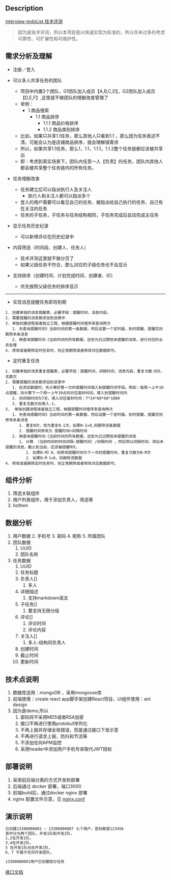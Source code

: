 
## Description

[interview-todoList 技术评测](https://github.com/stark-tech-space/interview-todoList/blob/master/README_v2.md)  

> 因为是技术评测，所以本项目是以快速实现为标准的，所以并未过多的考虑可靠性、可扩展性和可维护性。

## 需求分析及理解
- 注册／登入
- 可以多人共享任务的团队
  - 项目中内置2个团队，G1团队加入成员【A,B,C,D】，G2团队加入成员【D,E,F】,这里就不做团队的增删改查管理了
  - 举例：
    - 1.商品搜索
      - 1.1 商品排序
        - 1.1.1 商品价格排序
        - 1.1.2 商品类别排序
  - 比如，如果只共享1.1任务，那么其他人只看到1.1 ，那么因为任务表述不清，可能会认为是店铺商品排序，就会理解错需求
  - 所以，如果共享1.1任务，那么1，1.1，1.1.1，1.1.2整个任务链都应该被共享出
  - 即：考虑到真实场景下，团队内任意一人【负责】的任务，团队内其他人都会被共享整个任务链内的所有任务。

- 任务增删改查
  - 任务建立后可以指派执行人及关注人
    - 执行人和关注人都可以指派多个
  - 登入的用户需要可以看见自己的任务、被指派给自己执行的任务、自己有在关注的任务
  - 任务的子任务，子任务与任务结构相同，子任务完成后自动完成主任务
- 显示任务历史纪录
  - 可以新增评论在历史纪录中
- 内容筛选（时间段、创建人、任务人）
  - 技术评测这里就不做分页了
  - 如果父级任务不符合，那么对应的子级任务也不会显示
- 支持排序（创建时间、计划完成时间、创建者、ID）
  - 优先按照父级任务的排序显示
---
- 实现消息提醒任务即将到期
```
1. 创建单独的消息提醒表，必要字段：提醒时间，消息内容。
2. 需要提醒的消息都添加到该表中
3. 单独创建进程或者独立工程，根据提醒时间增序来查询两次
   1. 先查询提醒时间》当前时间的第一条数据，然后设置一个定时器，到时提醒，提醒完则删除本条消息
   2. 再查询提醒时间《当前时间的所有数据，这些为已过期但未提醒的消息，进行对应的业务处理
4. 修改或者删除定时任务时，则正常删除或者修改对应数据即可。
```
- 定时重复任务
```
1. 创建单独的消息重复提醒表，必要字段：提醒时间，间隔时间，消息内容，重复次数:N次、无数次
2. 需要提醒的消息都添加到该表中
   1. 在添加数据时，先计算好第一次的提醒时间填入到提醒时间字段。例如：每周一上午10点提醒，则计算下一个周一上午10点的对应毫秒时间，填入到提醒时间内
   2. 则间隔时间为7天，填入对应毫秒时间：7*24*60*60*1000
   3. 重复无数次则填入-1，
3.  单独创建进程或者独立工程，根据提醒时间增序来查询两次
   1. 先查询提醒时间》当前时间的第一条数据，然后设置一个定时器，到时提醒，提醒完则修改本条消息
      1. 重复N次，改为重复N-1次，如果N-1=0,则删除该条数据
      2. 提醒时间修改为 提醒时间+间隔时间
   2. 再查询提醒时间《当前时间的所有数据，这些为已过期但未提醒的消息
      1. 计算 （当前时间的时间间隔-提醒时间）/间隔时间 ，然后除以间隔时间，得出未提醒的消息，截止到当前，应该被提醒M次，
         1. 如果N-M》0，则修改提醒时间为下一次的提醒时间，重复次数为N-M次
         2. 如果N-M《=0，则删除该数据
4. 修改或者删除定时任务时，则正常删除或者修改对应数据即可。

```

## 组件分析
1. 筛选关联组件
2. 用户列表组件，用于添加负责人，筛选等
3. listItem

## 数据分析
1. 用户数据 
   2. 手机号
   3. 密码
   4. 昵称
   5. 所属团队
2. 团队数据
   1. UUID
   2. 团队名称
3. 任务数据
   1. UUID
   2. 任务标题
   3. 负责人[]
      1. 多人 
   4. 详细描述
      1. 支持markdown语法 
   5. 子任务[]
      1. 要支持无限分级
   6. 评论[]
      1. 评论时间
      2. 评论内容
   7. 关注人[]
      1. 多人-结构同负责人
   8. 创建时间
   9.  截止时间
   10. 更新时间


## 技术点说明
1. 数据库选用：mongoDB ，采用mongoose库
2. 前端使用：create react app脚手架创建React项目，UI组件使用：ant design
3. 因为是demo,所以
   1. 密码将不采用MD5或者RSA加密
   2. 接口不再进行使用protobuf序列化
   3. 不再上报并存储全局错误，而是通过接口下发示意
   4. 不再进行请求上报，防抖和节流等
   5. 不添加任何APM监控 
   6. 采用header中添加用户手机号来取代JWT授权

 
## 部署说明
1. 采用前后端分离的方式开发和部署
2. 后端通过 docker 部署，端口3000
3. 前端build后，通过docker nginx 部署
4. nginx 配置文件示意，见 [nginx.conf](./nginx.conf) 

## 演示说明
```markdown
已创建13300000001 ~ 13300000007 七个用户，密码都是123456
其中分为两个团队，开发1队和开发2队，
1,2在开发1队，
3,4在开发2队，
5 在开发1队也在开发2队，
6，7 不属于任何开发团队，

13300000001用户已创建部分任务 
```
[接口文档](http://todo.yanzhipeidui.com:3000/api-docs)

